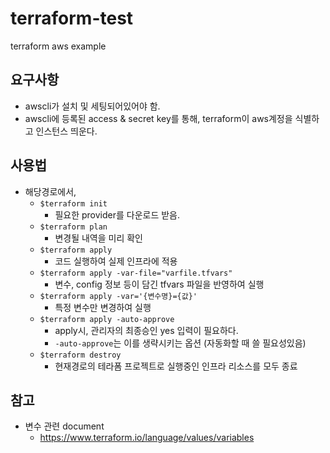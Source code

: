 # terraform-test
terraform aws example

## 요구사항
- awscli가 설치 및 세팅되어있어야 함.
- awscli에 등록된 access & secret key를 통해, terraform이 aws계정을 식별하고 인스턴스 띄운다.

## 사용법
- 해당경로에서,
    - `$terraform init`
        - 필요한 provider를 다운로드 받음.
    - `$terraform plan`
        - 변경될 내역을 미리 확인
    - `$terraform apply`
        - 코드 실행하여 실제 인프라에 적용
    - `$terraform apply -var-file="varfile.tfvars"`
        - 변수, config 정보 등이 담긴 tfvars 파일을 반영하여 실행
    - `$terraform apply -var='{변수명}={값}'`
        - 특정 변수만 변경하여 실행
    - `$terraform apply -auto-approve`
        - apply시, 관리자의 최종승인 yes 입력이 필요하다.
        - `-auto-approve`는 이를 생략시키는 옵션 (자동화할 때 쓸 필요성있음)
    - `$terraform destroy`
        - 현재경로의 테라폼 프로젝트로 실행중인 인프라 리소스를 모두 종료

## 참고
- 변수 관련 document
    - https://www.terraform.io/language/values/variables
